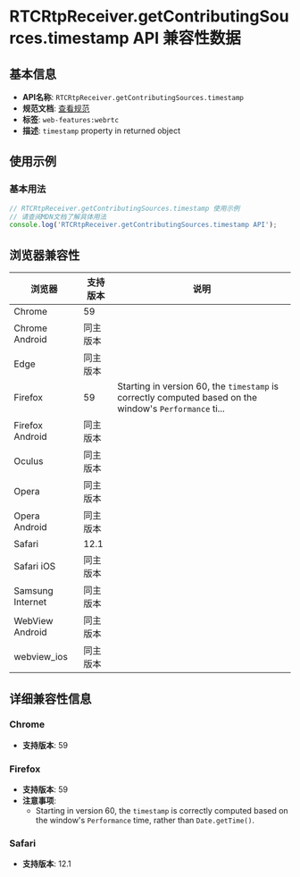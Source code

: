# RTCRtpReceiver.getContributingSources.timestamp API 兼容性数据

## 基本信息

- **API名称**: `RTCRtpReceiver.getContributingSources.timestamp`
- **规范文档**: [查看规范](https://w3c.github.io/webrtc-pc/#dom-rtcrtpcontributingsource-timestamp)
- **标签**: `web-features:webrtc`
- **描述**: `timestamp` property in returned object

## 使用示例

### 基本用法

```javascript
// RTCRtpReceiver.getContributingSources.timestamp 使用示例
// 请查阅MDN文档了解具体用法
console.log('RTCRtpReceiver.getContributingSources.timestamp API');
```

## 浏览器兼容性

| 浏览器 | 支持版本 | 说明 |
|--------|----------|------|
| Chrome | 59 |  |
| Chrome Android | 同主版本 |  |
| Edge | 同主版本 |  |
| Firefox | 59 | Starting in version 60, the `timestamp` is correctly computed based on the window's `Performance` ti... |
| Firefox Android | 同主版本 |  |
| Oculus | 同主版本 |  |
| Opera | 同主版本 |  |
| Opera Android | 同主版本 |  |
| Safari | 12.1 |  |
| Safari iOS | 同主版本 |  |
| Samsung Internet | 同主版本 |  |
| WebView Android | 同主版本 |  |
| webview_ios | 同主版本 |  |

## 详细兼容性信息

### Chrome

- **支持版本**: 59

### Firefox

- **支持版本**: 59
- **注意事项**:
  - Starting in version 60, the `timestamp` is correctly computed based on the window's `Performance` time, rather than `Date.getTime()`.

### Safari

- **支持版本**: 12.1

